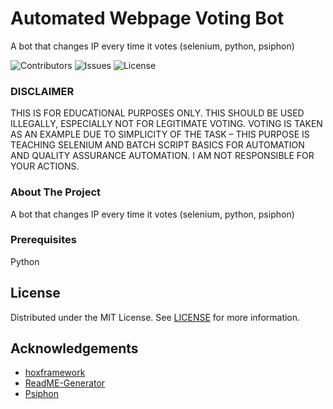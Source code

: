 

# Automated Webpage Voting Bot
A bot that changes IP every time it votes (selenium, python, psiphon)



![Contributors](https://img.shields.io/github/contributors/Genestealer/Automated-Voting-Bot?color=dark-green) ![Issues](https://img.shields.io/github/issues/Genestealer/Automated-Voting-Bot) ![License](https://img.shields.io/github/license/Genestealer/Automated-Voting-Bot) 



### DISCLAIMER
THIS IS FOR EDUCATIONAL PURPOSES ONLY. THIS SHOULD BE USED ILLEGALLY, ESPECIALLY NOT FOR LEGITIMATE VOTING. VOTING IS TAKEN AS AN EXAMPLE DUE TO SIMPLICITY OF THE TASK – THIS PURPOSE IS TEACHING SELENIUM AND BATCH SCRIPT BASICS FOR AUTOMATION AND QUALITY ASSURANCE AUTOMATION. I AM NOT RESPONSIBLE FOR YOUR ACTIONS.

### About The Project
A bot that changes IP every time it votes (selenium, python, psiphon)




### Prerequisites

Python




## License

Distributed under the MIT License. See [LICENSE](https://github.com/Genestealer/Automated-Voting-Bot/blob/main/LICENSE.md) for more information.

## Acknowledgements

* [hoxframework](https://hoxframework.com.hr/?p=516)
* [ReadME-Generator](https://github.com/ShaanCoding/ReadME-Generator)
* [Psiphon](https://s3.amazonaws.com/0ubz-2q11-gi9y/en.html)
